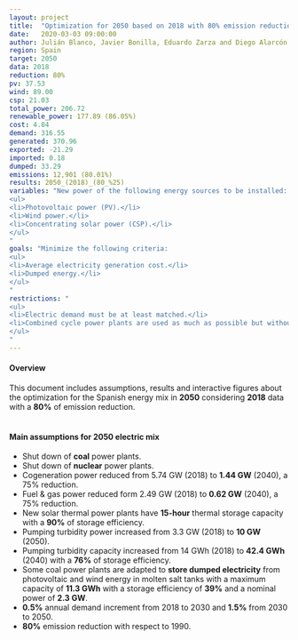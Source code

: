 ```yaml
---
layout: project
title:  "Optimization for 2050 based on 2018 with 80% emission reduction"
date:   2020-03-03 09:00:00
author: Julián Blanco, Javier Bonilla, Eduardo Zarza and Diego Alarcón
region: Spain
target: 2050
data: 2018
reduction: 80%
pv: 37.53
wind: 89.00
csp: 21.03
total_power: 206.72
renewable_power: 177.89 (86.05%)
cost: 4.84
demand: 316.55
generated: 370.96
exported: -21.29
imported: 0.18
dumped: 33.29
emissions: 12,901 (80.01%)
results: 2050_(2018)_(80_%25)
variables: "New power of the following energy sources to be installed:
<ul>
<li>Photovoltaic power (PV).</li>
<li>Wind power.</li>
<li>Concentrating solar power (CSP).</li>
</ul>
"
goals: "Minimize the following criteria:
<ul>
<li>Average electricity generation cost.</li>
<li>Dumped energy.</li>
</ul>
"
restrictions: "
<ul>
<li>Electric demand must be at least matched.</li>
<li>Combined cycle power plants are used as much as possible but without exceeding the maximum allowed CO<sub>2</sub> emissions.</li>
</ul>
"
---
```

#### Overview
This document includes assumptions, results and interactive figures about the optimization for the Spanish energy mix in **2050** considering **2018** data with a **80%** of emission reduction.
<br>
<br>
#### Main assumptions for 2050 electric mix
- Shut down of **coal** power plants.
- Shut down of **nuclear** power plants.
- Cogeneration power reduced from 5.74 GW (2018) to **1.44 GW** (2040), a 75% reduction.
- Fuel & gas power reduced form 2.49 GW (2018) to **0.62 GW** (2040), a 75% reduction.
- New solar thermal power plants have **15-hour** thermal storage capacity with a **90%** of storage efficiency.
- Pumping turbidity power increased from 3.3 GW (2018) to **10 GW** (2050).
- Pumping turbidity capacity increased from 14 GWh (2018) to **42.4 GWh** (2040) with a **76%** of storage efficiency.
- Some coal power plants are adapted to **store dumped electricity** from photovoltaic and wind energy in molten salt tanks with a maximum capacity of **11.3 GWh** with a storage efficiency of **39%** and a nominal power of **2.3 GW**.
- **0.5%** annual demand increment from 2018 to 2030 and **1.5%** from 2030 to 2050.
- **80%** emission reduction with respect to 1990.
<br>
<br>
